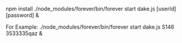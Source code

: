 npm install
./node_modules/forever/bin/forever start dake.js [userId] [password] &

For Example:
    ./node_modules/forever/bin/forever start dake.js S146 3533335qaz &
